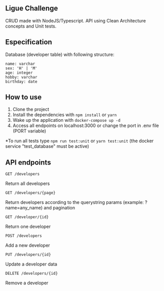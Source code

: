 ## Ligue Challenge
CRUD made with NodeJS/Typescript. API using Clean Architecture concepts and Unit tests.


## Especification
Database (developer table) with following structure:

```
name: varchar
sex: 'H' | 'M'
age: integer
hobby: varchar
birthday: date
```

## How to use
1. Clone the project
2. Install the dependencies with ```npm install``` or ```yarn```
3. Wake up the application with ```docker-compose up -d```
4. Access all endpoints on localhost:3000 or change the port in .env file (PORT variable)

*To run all tests type ```npm run test:unit``` or ```yarn test:unit``` (the docker service "test_database" must be active)

## API endpoints

```
GET /developers
```
Return all developers

```
GET /developers/{page}
```
Return developers according to the querystring params (example: ?name=any_name) and pagination

```
GET /developer/{id}
```
Return one developer

```
POST /developers
```
Add a new developer

```
PUT /developers/{id}
```
Update a developer data

```
DELETE /developers/{id}
```
Remove a developer
